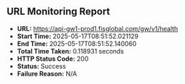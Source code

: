 ## URL Monitoring Report

- **URL:** https://api-gw1-prod1.fisglobal.com/gw/v1/health
- **Start Time:** 2025-05-17T08:51:52.021129
- **End Time:** 2025-05-17T08:51:52.140060
- **Total Time Taken:** 0.118931 seconds
- **HTTP Status Code:** 200
- **Status:** Success
- **Failure Reason:** N/A
